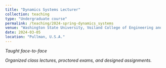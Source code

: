 ```yaml
---
title: "Dynamics Systems Lecturer"
collection: teaching
type: "Undergraduate course"
permalink: /teaching/2024-spring-dynamics_systems
venue: "Washington State University, Voiland College of Engineering and Architecture"
date: 2024-03-05
location: "Pullman, U.S.A."
---
```


<i>Taught face-to-face <i/> <br>

Organized class lectures, proctored exams, and designed assignments.

<!--Heading 1
======

Heading 2
======

Heading 3
======
